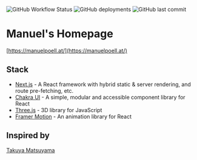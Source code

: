 ![GitHub Workflow Status](https://img.shields.io/github/workflow/status/manuelpoell/manuelpoell.github.io/Deploy%20to%20GitHub%20Pages?style=for-the-badge) ![GitHub deployments](https://img.shields.io/github/deployments/manuelpoell/manuelpoell.github.io/github-pages?style=for-the-badge) ![GitHub last commit](https://img.shields.io/github/last-commit/manuelpoell/manuelpoell.github.io?style=for-the-badge)

# Manuel's Homepage

[https://manuelpoell.at/](https://manuelpoell.at/)

## Stack

- [Next.js](https://nextjs.org/) - A React framework with hybrid static & server rendering, and route pre-fetching, etc.
- [Chakra UI](https://chakra-ui.com/) - A simple, modular and accessible component library for React
- [Three.js](https://threejs.org/) - 3D library for JavaScript
- [Framer Motion](https://www.framer.com/motion/) - An animation library for React

## Inspired by

[Takuya Matsuyama](https://www.craftz.dog/)
